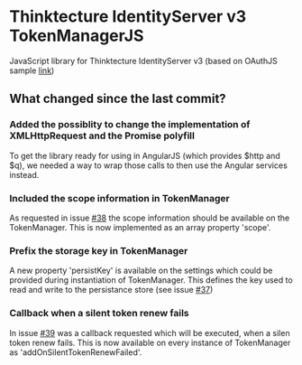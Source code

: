 Thinktecture IdentityServer v3 TokenManagerJS
=============================================

 JavaScript library for Thinktecture IdentityServer v3
 (based on OAuthJS sample [link](https://github.com/thinktecture/Thinktecture.IdentityServer.v3.Samples/commit/45d44a3e65e462271acfcfab58b8e713768d5d59))

## What changed since the last commit? ##

### Added the possiblity to change the implementation of XMLHttpRequest and the Promise polyfill ###

To get the library ready for using in AngularJS (which provides $http and $q), we needed a way to wrap those
calls to then use the Angular services instead.

### Included the scope information in TokenManager ###

As requested in issue [#38](https://github.com/thinktecture/Thinktecture.IdentityServer.v3.Samples/issues/38)
the scope information should be available on the TokenManager. This is now implemented as an array property 'scope'.

### Prefix the storage key in TokenManager ###

A new property 'persistKey' is available on the settings which could be provided during instantiation of
TokenManager. This defines the key used to read and write to the persistance store (see issue [#37](https://github.com/thinktecture/Thinktecture.IdentityServer.v3.Samples/issues/37))

### Callback when a silent token renew fails ###

In issue [#39](https://github.com/thinktecture/Thinktecture.IdentityServer.v3.Samples/issues/39) was a callback requested
which will be executed, when a silen token renew fails. This is now available on every instance of TokenManager
as 'addOnSilentTokenRenewFailed'.